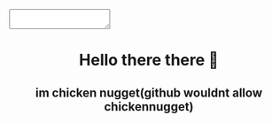 <html>
<head>
<link rel="stylesheet" href="style.css">
</head>
<body>
<textarea id="typing-text" readonly></textarea>
<h1 align="center">Hello there there 👋</h1>
<h2 align="center">im chicken nugget(github wouldnt allow chickennugget)</h2>
</body>
